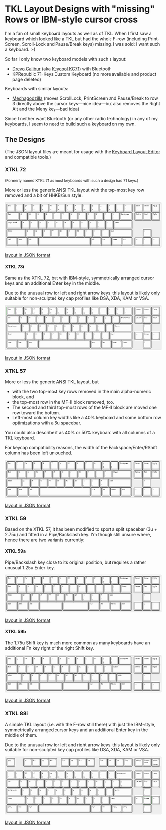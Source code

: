 TKL Layout Designs with "missing" Rows or IBM-style cursor cross
================================================================

I'm a fan of small keyboard layouts as well as of TKL. When I first
saw a keyboard which looked like a TKL but had the whole F-row
(including Print-Screen, Scroll-Lock and Pause/Break keys) missing, I
was sold: I want such a keyboard. :-)

So far I only know two keyboard models with such a layout:

* [Drevo Calibur](https://www.drevo.net/product/keyboard/calibur) (aka
  [Keycool
  KC71](https://drop.com/buy/kc71-rgb-bluetooth-mechanical-keyboard?mode=guest_open))
  with Bluetooth
* KPRepublic 71-Keys Custom Keyboard (no more available and product
  page deleted) <!-- was https://kprepublic.com/products/custom-mechanical-keyboard-kit-71-keys-kinds-of-led-effects-pcb-70-keycool-gaming-keyboard-led-backlight-available -->

Keyboards with similar layouts:

* [Mechagodzilla](https://www.etsy.com/listing/787326873/mechagodzilla-mechanical-keyboard-case)
  (moves ScrollLock, PrintScreen and Pause/Break to row 3 directly
  above the cursor keys—nice idea—but also removes the Right Alt and
  the Meny key—bad idea)

Since I neither want Bluetooth (or any other radio technology) in any
of my keyboards, I seem to need to build such a keyboard on my own.

The Designs
-----------

(The JSON layout files are meant for usage with the [Keyboard Layout
Editor](http://www.keyboard-layout-editor.com/) and compatible tools.)

### XTKL 72

<a name="xtkl-71"><small>(Formerly named XTKL 71 as most keyboards
with such a design had 71 keys.)</small></a>

More or less the generic ANSI TKL layout with the top-most key row
removed and a bit of HHKB/Sun style.

![XTKL 72](Images/XTKL-72.png)

[layout in JSON format](Layouts/XTKL-72.json)

#### XTKL 73i

Same as the XTKL 72, but with IBM-style, symmetrically arranged cursor
keys and an additional Enter key in the middle.

Due to the unusual row for left and right arrow keys, this layout is
likely only suitable for non-sculpted key cap profiles like DSA, XDA,
KAM or VSA.

![XTKL 73i](Images/XTKL-73i.png)

[layout in JSON format](Layouts/XTKL-73i.json)

### XTKL 57

More or less the generic ANSI TKL layout, but

* with the two top-most key rows removed in the main alpha-numeric
  block, and
* the top-most row in the MF-II block removed, too.
* The second and third top-most rows of the MF-II block are moved one
  row toward the bottom.
* Left-most column key widths like a 40% keyboard and some bottom row
  optimizations with a 6u spacebar.
  
You could also describe it as 40% or 50% keyboard with all columns of
a TKL keyboard.

For keycap compatibility reasons, the width of the
Backspace/Enter/RShift column has been left untouched.

![XTKL 57](Images/XTKL-57.png)

[layout in JSON format](Layouts/XTKL-57.json)

### XTKL 59

Based on the XTKL 57, it has been modified to sport a split spacebar
(3u + 2.75u) and fitted in a Pipe/Backslash key. I'm though still
unsure where, hence there are two variants currently:

#### XTKL 59a

Pipe/Backslash key close to its original position, but requires a
rather unusual 1.25u Enter key.

![XTKL 59a](Images/XTKL-59a.png)

[layout in JSON format](Layouts/XTKL-59a.json)

#### XTKL 59b

The 1.75u Shift key is much more common as many keyboards have an
additional Fn key right of the right Shift key.

![XTKL 59b](Images/XTKL-59b.png)

[layout in JSON format](Layouts/XTKL-59b.json)

### XTKL 88i

A simple TKL layout (i.e. with the F-row still there) with just the
IBM-style, symmetrically arranged cursor keys and an additional Enter
key in the middle of them.

Due to the unusual row for left and right arrow keys, this layout is
likely only suitable for non-sculpted key cap profiles like DSA, XDA,
KAM or VSA.

![XTKL 88i](Images/XTKL-88i.png)

[layout in JSON format](Layouts/XTKL-88i.json)
